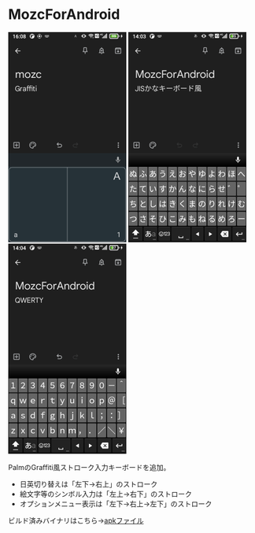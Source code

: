 # MozcForAndroid

<img src="Screenshot_STROKE.png" width="240px" />
<img src="Screenshot_JISKANA.png" width="240px" />
<img src="Screenshot_QWERTY.png" width="240px" />

PalmのGraffiti風ストローク入力キーボードを追加。

* 日英切り替えは「左下→右上」のストローク
* 絵文字等のシンボル入力は「左上→右下」のストローク
* オプションメニュー表示は「左下→右上→左下」のストローク

ビルド済みバイナリはこちら→[apkファイル](./MozcForAndroid.apk)
